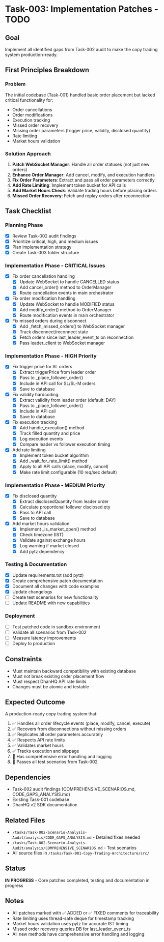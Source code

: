 # Task-003: Implementation Patches - TODO

## Goal
Implement all identified gaps from Task-002 audit to make the copy trading system production-ready.

## First Principles Breakdown

### Problem
The initial codebase (Task-001) handled basic order placement but lacked critical functionality for:
- Order cancellations
- Order modifications
- Execution tracking
- Missed order recovery
- Missing order parameters (trigger price, validity, disclosed quantity)
- Rate limiting
- Market hours validation

### Solution Approach
1. **Patch WebSocket Manager**: Handle all order statuses (not just new orders)
2. **Enhance Order Manager**: Add cancel, modify, and execution handlers
3. **Fix Order Parameters**: Extract and pass all order parameters correctly
4. **Add Rate Limiting**: Implement token bucket for API calls
5. **Add Market Hours Check**: Validate trading hours before placing orders
6. **Missed Order Recovery**: Fetch and replay orders after reconnection

## Task Checklist

### Planning Phase
- [x] Review Task-002 audit findings
- [x] Prioritize critical, high, and medium issues
- [x] Plan implementation strategy
- [x] Create Task-003 folder structure

### Implementation Phase - CRITICAL Issues
- [x] Fix order cancellation handling
  - [x] Update WebSocket to handle CANCELLED status
  - [x] Add cancel_order() method to OrderManager
  - [x] Route cancellation events in main orchestrator
- [x] Fix order modification handling
  - [x] Update WebSocket to handle MODIFIED status
  - [x] Add modify_order() method to OrderManager
  - [x] Route modification events in main orchestrator
- [x] Fix missed orders during disconnect
  - [x] Add _fetch_missed_orders() to WebSocket manager
  - [x] Track disconnect/reconnect state
  - [x] Fetch orders since last_leader_event_ts on reconnection
  - [x] Pass leader_client to WebSocket manager

### Implementation Phase - HIGH Priority
- [x] Fix trigger price for SL orders
  - [x] Extract triggerPrice from leader order
  - [x] Pass to _place_follower_order()
  - [x] Include in API call for SL/SL-M orders
  - [x] Save to database
- [x] Fix validity hardcoding
  - [x] Extract validity from leader order (default: DAY)
  - [x] Pass to _place_follower_order()
  - [x] Include in API call
  - [x] Save to database
- [x] Fix execution tracking
  - [x] Add handle_execution() method
  - [x] Track filled quantity and price
  - [x] Log execution events
  - [x] Compare leader vs follower execution timing
- [x] Add rate limiting
  - [x] Implement token bucket algorithm
  - [x] Add _wait_for_rate_limit() method
  - [x] Apply to all API calls (place, modify, cancel)
  - [x] Make rate limit configurable (10 req/sec default)

### Implementation Phase - MEDIUM Priority
- [x] Fix disclosed quantity
  - [x] Extract disclosedQuantity from leader order
  - [x] Calculate proportional follower disclosed qty
  - [x] Pass to API call
  - [x] Save to database
- [x] Add market hours validation
  - [x] Implement _is_market_open() method
  - [x] Check timezone (IST)
  - [x] Validate against exchange hours
  - [x] Log warning if market closed
  - [x] Add pytz dependency

### Testing & Documentation
- [x] Update requirements.txt (add pytz)
- [x] Create comprehensive patch documentation
- [x] Document all changes with code examples
- [x] Update changelogs
- [ ] Create test scenarios for new functionality
- [ ] Update README with new capabilities

### Deployment
- [ ] Test patched code in sandbox environment
- [ ] Validate all scenarios from Task-002
- [ ] Measure latency improvements
- [ ] Deploy to production

## Constraints
- Must maintain backward compatibility with existing database
- Must not break existing order placement flow
- Must respect DhanHQ API rate limits
- Changes must be atomic and testable

## Expected Outcome
A production-ready copy trading system that:
1. ✅ Handles all order lifecycle events (place, modify, cancel, execute)
2. ✅ Recovers from disconnections without missing orders
3. ✅ Replicates all order parameters accurately
4. ✅ Respects API rate limits
5. ✅ Validates market hours
6. ✅ Tracks execution and slippage
7. 🔄 Has comprehensive error handling and logging
8. 🔄 Passes all test scenarios from Task-002

## Dependencies
- Task-002 audit findings (COMPREHENSIVE_SCENARIOS.md, CODE_GAPS_ANALYSIS.md)
- Existing Task-001 codebase
- DhanHQ v2 SDK documentation

## Related Files
- `/tasks/Task-002-Scenario-Analysis-Audit/analysis/CODE_GAPS_ANALYSIS.md` - Detailed fixes needed
- `/tasks/Task-002-Scenario-Analysis-Audit/analysis/COMPREHENSIVE_SCENARIOS.md` - Test scenarios
- All source files in `/tasks/Task-001-Copy-Trading-Architecture/src/`

## Status
**IN PROGRESS** - Core patches completed, testing and documentation in progress

## Notes
- All patches marked with ✅ ADDED or ✅ FIXED comments for traceability
- Rate limiting uses thread-safe deque for timestamp tracking
- Market hours validation uses pytz for accurate IST timing
- Missed order recovery queries DB for last_leader_event_ts
- All new methods have comprehensive error handling and logging

